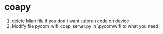 # coapy
1. delete Mian file if you don't want autorun code on device
1. Modify file pycom_wifi_coap_server.py in \pycom\wifi to what you need
